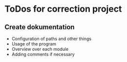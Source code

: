 
# ToDos for correction project

## Create dokumentation

- Configuration of paths and other things
- Usage of the program
- Overview over each module
- Adding comments if necessary
